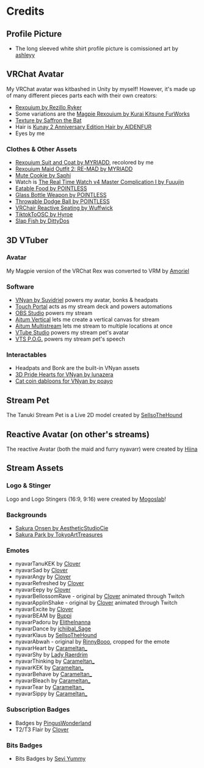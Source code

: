 # Credits

## Profile Picture
* The long sleeved white shirt profile picture is comissioned art by [ashleyy](https://vgen.co/eggromi)

## VRChat Avatar

My VRChat avatar was kitbashed in Unity by myself!  However, it's made up of many different pieces parts each with their own creators:

* [Rexouium by Rezillo Ryker](https://rezilloryker.gumroad.com/)
* Some variations are the [Magpie Rexouium by Kurai Kitsune FurWorks](https://www.patreon.com/KuraiKitsune)
* [Texture by Saffron the Bat](https://saffronthebat.gumroad.com/)
* Hair is [Kunay 2 Anniversary Edition Hair by AIDENFUR](https://aidenart.gumroad.com/)
* Eyes by me

### Clothes & Other Assets

* [Rexouium Suit and Coat by MYRIADD](https://myriadd.gumroad.com/), recolored by me
* [Rexouium Maid Outfit 2: RE-MAD by MYRIADD](https://myriadd.gumroad.com/)
* [Mute Cookie by Saphi](https://saphispacegoat.gumroad.com/)
* Watch is [The Real Time Watch v4 Master Complication I by Fuuujin](https://fuuujin.gumroad.com/)
* [Eatable Food by POINTLESS](https://pointlesscreations.gumroad.com/)
* [Glass Bottle Weapon by POINTLESS](https://pointlesscreations.gumroad.com/)
* [Throwable Dodge Ball by POINTLESS](https://pointlesscreations.gumroad.com/)
* [VRChair Reactive Seating by Wuffwick](https://wuffwick.gumroad.com/)
* [TiktokToOSC by Hyroe](https://hyroe.gumroad.com/)
* [Slap Fish by DittyDos](<https://dittydos.gumroad.com/l/pacjuc>)

## 3D VTuber

### Avatar

My Magpie version of the VRChat Rex was converted to VRM by [Amoriel](https://vgen.co/Amoriel)

### Software

* [VNyan by Suvidriel](https://suvidriel.itch.io/vnyan) powers my avatar, bonks & headpats
* [Touch Portal](https://www.touch-portal.com/) acts as my stream deck and powers automations
* [OBS Studio](https://obsproject.com/) powers my stream
* [Aitum Vertical](https://aitum.tv/products/vertical) lets me create a vertical canvas for stream
* [Aitum Multistream](https://aitum.tv/products/multi) lets me stream to multiple locations at once
* [VTube Studio](https://denchisoft.com/) powers my stream pet's avatar
* [VTS P.O.G.](https://eruben.itch.io/vts-pog) powers my stream pet's speech

### Interactables

* Headpats and Bonk are the built-in VNyan assets
* [3D Pride Hearts for VNyan by lunazera](https://ko-fi.com/s/536d3aa124)
* [Cat coin dabloons for VNyan by poayo](https://ko-fi.com/s/a5a100db6e)

## Stream Pet

The Tanuki Stream Pet is a Live 2D model created by [SellsoTheHound](https://twitch.tv/sellsothehound)

## Reactive Avatar (on other's streams)

The reactive Avatar (both the maid and furry nyavarr) were created by [Hiina](https://linktr.ee/hiinafuraido)

## Stream Assets

### Logo & Stinger
Logo and Logo Stingers (16:9, 9:16) were created by [Mogoslab](https://www.fiverr.com/mogoslab/)!  

### Backgrounds

* [Sakura Onsen by AestheticStudioCie](https://www.etsy.com/listing/1777924696/japanese-sakura-onsen-streaming)
* [Sakura Park by TokyoArtTreasures](https://www.etsy.com/listing/1390323864/vtuber-animated-background-sakura-park)

### Emotes

* nyavarTanuKEK by [Clover](https://vgen.co/queenclovervt)
* nyavarSad by [Clover](https://vgen.co/queenclovervt)
* nyavarAngy by [Clover](https://vgen.co/queenclovervt)
* nyavarRefreshed by [Clover](https://vgen.co/queenclovervt)
* nyavarEepy by [Clover](https://vgen.co/queenclovervt)
* nyavarBellossomRave - original by [Clover](https://vgen.co/queenclovervt) animated through Twitch
* nyavarApplinShake - original by [Clover](https://vgen.co/queenclovervt) animated through Twitch
* nyavarExcite by [Clover](https://vgen.co/queenclovervt)
* nyavarBEAM by [Buppi](https://vgen.co/buppi)
* nyavarPadoru by [ElitheInanna](https://vgen.co/elitheinanna)
* nyavarDance by [ichiibal_Sage](https://vgen.co/ichiibal_Sage)
* nyavarKlaus by [SellsoTheHound](https://twitch.tv/sellsothehound)
* nyavarAbwah - original by [RinnyBooo](https://vgen.co/rinnybooo), cropped for the emote
* nyavarHeart by [Carameltan_](https://vgen.co/Itsyogurl_Mel/portfolio/showcase/nyavarr-s-floating-kiss-ych-emote/2cbf3629-2f4a-4015-ba80-1a6ec83ef61d)
* nyavarShy by [Lady Raerdrim](https://vgen.co/Lady_Raerdrim/portfolio/showcase/nyavarr-s-ych-emote/05ea0485-7a3d-4eb5-a352-7576b2f7de16)
* nyavarThinking by [Carameltan_](https://vgen.co/Itsyogurl_Mel/portfolio/showcase/nyavarr-s-8-eachh-funny-emotes-ych-/0346ea57-9150-414d-aa2d-bb4a52dcb41b)
* nyavarKEK by [Carameltan_](https://vgen.co/Itsyogurl_Mel/portfolio/showcase/nyavarr-s-8-eachh-funny-emotes-ych-/0346ea57-9150-414d-aa2d-bb4a52dcb41b)
* nyavarBehave by [Carameltan_](https://vgen.co/Itsyogurl_Mel/portfolio/showcase/nyavarr-s-8-eachh-funny-emotes-ych-/0346ea57-9150-414d-aa2d-bb4a52dcb41b)
* nyavarBleach by [Carameltan_](https://vgen.co/Itsyogurl_Mel/portfolio/showcase/nyavarr-s-8-eachh-funny-emotes-ych-/0346ea57-9150-414d-aa2d-bb4a52dcb41b)
* nyavarTear by [Carameltan_](https://vgen.co/Itsyogurl_Mel/portfolio/showcase/nyavarr-s-8-eachh-funny-emotes-ych-/0346ea57-9150-414d-aa2d-bb4a52dcb41b)
* nyavarSippy by [Carameltan_](https://vgen.co/Itsyogurl_Mel/portfolio/showcase/nyavarr-s-8-eachh-funny-emotes-ych-/0346ea57-9150-414d-aa2d-bb4a52dcb41b)

### Subscription Badges
* Badges by [PingusWonderland](https://www.etsy.com/shop/PingusWonderland)
* T2/T3 Flair by [Clover](https://vgen.co/queenclovervt)

### Bits Badges
* Bits Badges by [Sevi Yummy](https://ko-fi.com/s/b6ef08f75f)
